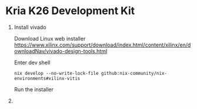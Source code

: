 # Kria K26 Development Kit


1. Install vivado

    Download Linux web installer
    https://www.xilinx.com/support/download/index.html/content/xilinx/en/downloadNav/vivado-design-tools.html

    Enter dev shell
    ```
    nix develop --no-write-lock-file github:nix-community/nix-environments#xilinx-vitis
    ```

    Run the installer

2. 
